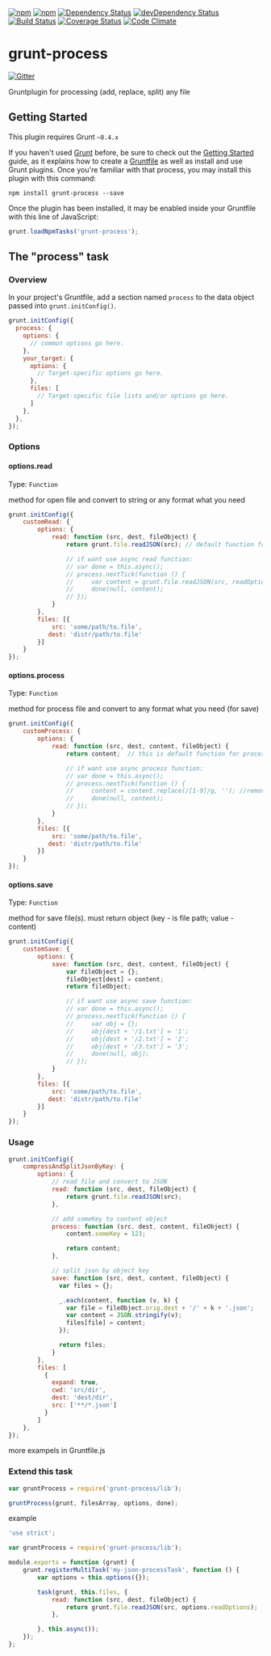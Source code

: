 [![npm](http://img.shields.io/npm/v/grunt-process.svg?style=flat-square)](https://www.npmjs.com/package/grunt-process)
[![npm](http://img.shields.io/npm/l/grunt-process.svg?style=flat-square)](http://opensource.org/licenses/MIT)
[![Dependency Status](https://david-dm.org/aliaksandr-pasynkau/grunt-process.svg?style=flat-square)](https://david-dm.org/aliaksandr-pasynkau/grunt-process)
[![devDependency Status](https://david-dm.org/aliaksandr-pasynkau/grunt-process/dev-status.svg?style=flat-square)](https://david-dm.org/aliaksandr-pasynkau/grunt-process#info=devDependencies)
[![Build Status](https://travis-ci.org/aliaksandr-pasynkau/grunt-process.svg?branch=master&style=flat-square)](https://travis-ci.org/aliaksandr-pasynkau/grunt-process)
[![Coverage Status](https://img.shields.io/coveralls/aliaksandr-pasynkau/grunt-process.svg?style=flat-square)](https://coveralls.io/r/aliaksandr-pasynkau/grunt-process?branch=master)
[![Code Climate](https://codeclimate.com/github/aliaksandr-pasynkau/grunt-process/badges/gpa.svg)](https://codeclimate.com/github/aliaksandr-pasynkau/grunt-process)

# grunt-process

[![Gitter](https://badges.gitter.im/Join%20Chat.svg)](https://gitter.im/aliaksandr-pasynkau/grunt-process?utm_source=badge&utm_medium=badge&utm_campaign=pr-badge&utm_content=badge)

Gruntplugin for processing (add, replace, split) any file

## Getting Started
This plugin requires Grunt `~0.4.x`

If you haven't used [Grunt](http://gruntjs.com/) before, be sure to check out the [Getting Started](http://gruntjs.com/getting-started) guide, as it explains how to create a [Gruntfile](http://gruntjs.com/sample-gruntfile) as well as install and use Grunt plugins. Once you're familiar with that process, you may install this plugin with this command:

```shell
npm install grunt-process --save
```

Once the plugin has been installed, it may be enabled inside your Gruntfile with this line of JavaScript:

```js
grunt.loadNpmTasks('grunt-process');
```

## The "process" task

### Overview
In your project's Gruntfile, add a section named `process` to the data object passed into `grunt.initConfig()`.

```js
grunt.initConfig({
  process: {
    options: {
      // common options go here.
    },
    your_target: {
      options: {
        // Target-specific options go here.
      },
      files: [
        // Target-specific file lists and/or options go here.
      ]
    },
  },
});
```

### Options

#### options.read
Type: `Function`

method for open file and convert to string or any format what you need
```js
grunt.initConfig({
    customRead: {
        options: {
            read: function (src, dest, fileObject) {
                return grunt.file.readJSON(src); // default function for read

                // if want use async read function:
                // var done = this.async();
                // process.nextTick(function () {
                //     var content = grunt.file.readJSON(src, readOptions);
                //     done(null, content);
                // });
            }
        },
        files: [{
            src: 'some/path/to.file',
           dest: 'distr/path/to.file'
        }]
    }
});
```

#### options.process
Type: `Function`

method for process file and convert to any format what you need (for save)
```js
grunt.initConfig({
    customProcess: {
        options: {
            read: function (src, dest, content, fileObject) {
                return content;  // this is default function for process

                // if want use async process function:
                // var done = this.async();
                // process.nextTick(function () {
                //     content = content.replace(/[1-9]/g, ''); //remove all numbers for example
                //     done(null, content);
                // });
            }
        },
        files: [{
            src: 'some/path/to.file',
           dest: 'distr/path/to.file'
        }]
    }
});
```

#### options.save
Type: `Function`

method for save file(s). must return object (key - is file path; value - content)
```js
grunt.initConfig({
    customSave: {
        options: {
            save: function (src, dest, content, fileObject) {
                var fileObject = {};
                fileObject[dest] = content;
                return fileObject;

                // if want use async save function:
                // var done = this.async();
                // process.nextTick(function () {
                //     var obj = {};
                //     obj[dest + '/1.txt'] = '1';
                //     obj[dest + '/2.txt'] = '2';
                //     obj[dest + '/3.txt'] = '3';
                //     done(null, obj);
                // });
            }
        },
        files: [{
            src: 'some/path/to.file',
           dest: 'distr/path/to.file'
        }]
    }
});
```

### Usage
```js
grunt.initConfig({
    compressAndSplitJsonByKey: {
        options: {
            // read file and convert to JSON
            read: function (src, dest, fileObject) {
                return grunt.file.readJSON(src);
            },

            // add someKey to content object
            process: function (src, dest, content, fileObject) {
                content.someKey = 123;

                return content;
            },

            // split json by object key
            save: function (src, dest, content, fileObject) {
              var files = {};

              _.each(content, function (v, k) {
                var file = fileObject.orig.dest + '/' + k + '.json';
                var content = JSON.stringify(v);
                files[file] = content;
              });

              return files;
            }
        },
        files: [
          {
            expand: true,
            cwd: 'src/dir',
            dest: 'dest/dir',
            src: ['**/*.json']
          }
        ]
    },
});
```

more exampels in Gruntfile.js


### Extend this task

```js
var gruntProcess = require('grunt-process/lib');

gruntProcess(grunt, filesArray, options, done);
```

example
```js
'use strict';

var gruntProcess = require('grunt-process/lib');

module.exports = function (grunt) {
	grunt.registerMultiTask('my-json-processTask', function () {
	    var options = this.options({});

		task(grunt, this.files, {
		    read: function (src, dest, fileObject) {
		        return grunt.file.readJSON(src, options.readOptions);
		    },

		}, this.async());
	});
};
```
